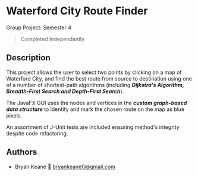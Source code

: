 # Waterford City Route Finder

Group Project: Semester 4
> Completed Independantly 


## Description

This project allows the user to select two points by clicking on a map of Waterford City, and find the best route from source to destination using one of a number of shortest-path algorithms (including ***Dijkstra's Algorithm, Breadth-First Search and Depth-First Search***). 

The JavaFX GUI uses the nodes and vertices in the ***custom graph-based data structure*** to identify and mark the chosen route on the map as blue pixels.

An assortment of J-Unit tests are included ensuring method's integrity despite code refactoring.


## Authors
 - Bryan Keane
📧 bryankeane0@gmail.com

